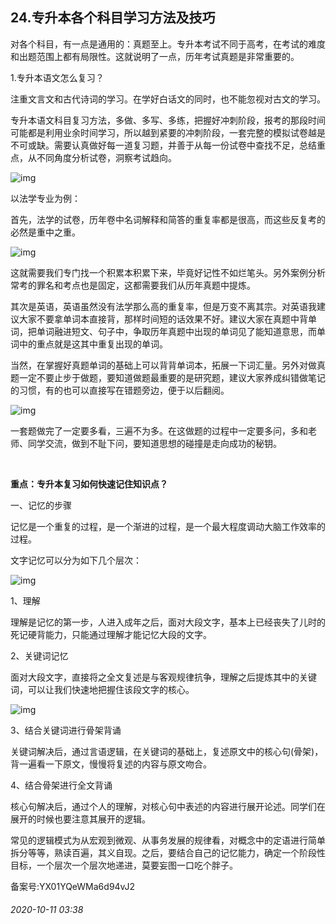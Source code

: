 ## 24.专升本各个科目学习方法及技巧
对各个科目，有一点是通用的：真题至上。专升本考试不同于高考，在考试的难度和出题范围上都有局限性。这就说明了一点，历年考试真题是非常重要的。


1.专升本语文怎么复习？


注重文言文和古代诗词的学习。在学好白话文的同时，也不能忽视对古文的学习。


专升本语文科目复习方法，多做、多写、多练，把握好冲刺阶段，报考的那段时间可能都是利用业余时间学习，所以越到紧要的冲刺阶段，一套完整的模拟试卷越是不可或缺。需要认真做好每一道复习题，并善于从每一份试卷中查找不足，总结重点，从不同角度分析试卷，洞察考试趋向。


![img](https://pic3.zhimg.com/v2-b8dbcb9640b63ec65d154207fb52d262.webp)

以法学专业为例：


首先，法学的试卷，历年卷中名词解释和简答的重复率都是很高，而这些反复考的必然是重中之重。


![img](https://pic2.zhimg.com/v2-803072fc77917e784dd8102507933192.webp)

这就需要我们专门找一个积累本积累下来，毕竟好记性不如烂笔头。另外案例分析常考的罪名和考点也是固定，这都需要我们从历年真题中提炼。


其次是英语，英语虽然没有法学那么高的重复率，但是万变不离其宗。对英语我建议大家不要拿单词本直接背，那样时间短的话效果不好。建议大家在真题中背单词，把单词融进短文、句子中，争取历年真题中出现的单词见了能知道意思，而单词中的重点就是这其中重复出现的单词。


当然，在掌握好真题单词的基础上可以背背单词本，拓展一下词汇量。另外对做真题一定不要止步于做题，要知道做题最重要的是研究题，建议大家养成纠错做笔记的习惯，有的也可以直接写在错题旁边，便于以后翻阅。


![img](https://pic3.zhimg.com/v2-9e7cc0af883877a82557f6866431e492.webp)

一套题做完了一定要多看，三遍不为多。在这做题的过程中一定要多问，多和老师、同学交流，做到不耻下问，要知道思想的碰撞是走向成功的秘钥。


 


**重点：专升本复习如何快速记住知识点？**


一、记忆的步骤


记忆是一个重复的过程，是一个渐进的过程，是一个最大程度调动大脑工作效率的过程。


文字记忆可以分为如下几个层次：


![img](https://pic2.zhimg.com/v2-292a4cc89a145f4ef16db3c778d6d06c.webp)

1、理解


理解是记忆的第一步，人进入成年之后，面对大段文字，基本上已经丧失了儿时的死记硬背能力，只能通过理解才能记忆大段的文字。


2、关键词记忆


面对大段文字，直接将之全文复述是与客观规律抗争，理解之后提炼其中的关键词，可以让我们快速地把握住该段文字的核心。


![img](https://pic2.zhimg.com/v2-f7fb9eccc0249603aee15cfca7308232.webp)

3、结合关键词进行骨架背诵


关键词解决后，通过言语逻辑，在关键词的基础上，复述原文中的核心句(骨架)，背一遍看一下原文，慢慢将复述的内容与原文吻合。


4、结合骨架进行全文背诵


核心句解决后，通过个人的理解，对核心句中表述的内容进行展开论述。同学们在展开的时候也要注意其展开的逻辑。


常见的逻辑模式为从宏观到微观、从事务发展的规律看，对概念中的定语进行简单拆分等等，熟读百遍，其义自现。之后，要结合自己的记忆能力，确定一个阶段性目标，一个层次一个层次地递进，莫要妄图一口吃个胖子。


备案号:YX01YQeWMa6d94vJ2


###### 2020-10-11 03:38
